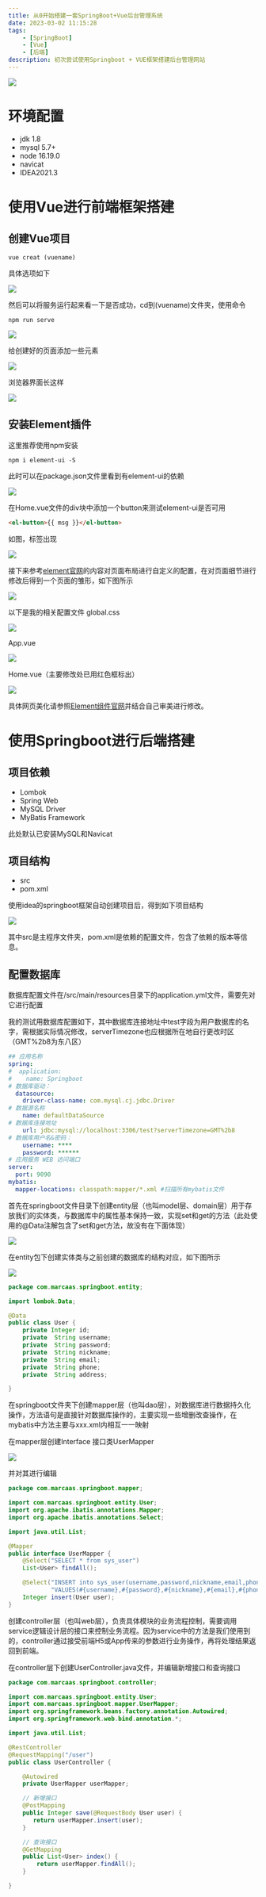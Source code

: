 ```yaml
---
title: 从0开始搭建一套SpringBoot+Vue后台管理系统
date: 2023-03-02 11:15:28
tags:
    - [SpringBoot]
    - [Vue]
    - [后端]
description: 初次尝试使用Springboot + VUE框架搭建后台管理网站
---
```

![](https://raw.githubusercontent.com/marcaas/hexoPicgo/master/wallhaven-j3m8y5.png)

<!-- more -->

# 环境配置
* jdk 1.8
* mysql 5.7+
* node 16.19.0
* navicat 
* IDEA2021.3
# 使用Vue进行前端框架搭建
## 创建Vue项目
```
vue creat (vuename)
```
具体选项如下

![](https://raw.githubusercontent.com/marcaas/hexoPicgo/master/20230303142235.png)

然后可以将服务运行起来看一下是否成功，cd到(vuename)文件夹，使用命令
```
npm run serve
```
![](https://raw.githubusercontent.com/marcaas/hexoPicgo/master/20230303143942.png)

给创建好的页面添加一些元素

![](https://raw.githubusercontent.com/marcaas/hexoPicgo/master/20230306084740.png)

浏览器界面长这样

![](https://raw.githubusercontent.com/marcaas/hexoPicgo/master/20230303144110.png)

## 安装Element插件
这里推荐使用npm安装
```
npm i element-ui -S
```
此时可以在package.json文件里看到有element-ui的依赖

![](https://raw.githubusercontent.com/marcaas/hexoPicgo/master/20230306084215.png)

在Home.vue文件的div块中添加一个button来测试element-ui是否可用
```html
<el-button>{{ msg }}</el-button>
```
如图，标签出现

![](https://raw.githubusercontent.com/marcaas/hexoPicgo/master/20230306085001.png)

接下来参考[element官网](https://element.eleme.cn/#/zh-CN/component/container#container-bu-ju-rong-qi)的内容对页面布局进行自定义的配置，在对页面细节进行修改后得到一个页面的雏形，如下图所示

![](https://raw.githubusercontent.com/marcaas/hexoPicgo/master/20230306095241.png)

以下是我的相关配置文件
global.css

![](https://raw.githubusercontent.com/marcaas/hexoPicgo/master/20230306095834.png)

App.vue

![](https://raw.githubusercontent.com/marcaas/hexoPicgo/master/20230306095926.png)

Home.vue（主要修改处已用红色框标出）

![](https://raw.githubusercontent.com/marcaas/hexoPicgo/master/20230306100214.png)

具体网页美化请参照[Element组件官网](https://element.eleme.cn/#/zh-CN/component/installation)并结合自己审美进行修改。

# 使用Springboot进行后端搭建
## 项目依赖
* Lombok
* Spring Web
* MySQL Driver
* MyBatis Framework

此处默认已安装MySQL和Navicat

## 项目结构

* src
* pom.xml

使用idea的springboot框架自动创建项目后，得到如下项目结构

![](https://raw.githubusercontent.com/marcaas/hexoPicgo/master/20230328103910.png)

其中src是主程序文件夹，pom.xml是依赖的配置文件，包含了依赖的版本等信息。

## 配置数据库

数据库配置文件在/src/main/resources目录下的application.yml文件，需要先对它进行配置

我的测试用数据库配置如下，其中数据库连接地址中test字段为用户数据库的名字，需根据实际情况修改，serverTimezone也应根据所在地自行更改时区（GMT%2b8为东八区）

```yml
## 应用名称
spring:
#  application:
#    name: Springboot
# 数据库驱动：
  datasource:
    driver-class-name: com.mysql.cj.jdbc.Driver
# 数据源名称
    name: defaultDataSource
# 数据库连接地址
    url: jdbc:mysql://localhost:3306/test?serverTimezone=GMT%2b8
# 数据库用户名&密码：
    username: ****
    password: ******
# 应用服务 WEB 访问端口
server:
  port: 9090
mybatis:
  mapper-locations: classpath:mapper/*.xml #扫描所有mybatis文件
```

首先在springboot文件目录下创建entity层（也叫model层、domain层）用于存放我们的实体类，与数据库中的属性基本保持一致，实现set和get的方法（此处使用的@Data注解包含了set和get方法，故没有在下面体现）

![](https://raw.githubusercontent.com/marcaas/hexoPicgo/master/20230309102013.png)

在entity包下创建实体类与之前创建的数据库的结构对应，如下图所示

![](https://raw.githubusercontent.com/marcaas/hexoPicgo/master/20230309102359.png)

```java
package com.marcaas.springboot.entity;

import lombok.Data;

@Data
public class User {
    private Integer id;
    private  String username;
    private  String password;
    private  String nickname;
    private  String email;
    private  String phone;
    private  String address;

}
```

在springboot文件夹下创建mapper层（也叫dao层），对数据库进行数据持久化操作，方法语句是直接针对数据库操作的，主要实现一些增删改查操作，在mybatis中方法主要与xxx.xml内相互一一映射

在mapper层创建Interface 接口类UserMapper

![](https://raw.githubusercontent.com/marcaas/hexoPicgo/master/20230309114057.png)

并对其进行编辑

```java
package com.marcaas.springboot.mapper;

import com.marcaas.springboot.entity.User;
import org.apache.ibatis.annotations.Mapper;
import org.apache.ibatis.annotations.Select;

import java.util.List;

@Mapper
public interface UserMapper {
    @Select("SELECT * from sys_user")
    List<User> findAll();

    @Select("INSERT into sys_user(username,password,nickname,email,phone,address) " +
            "VALUES(#{username},#{password},#{nickname},#{email},#{phone},#{address})")
    Integer insert(User user);
}

```

创建controller层（也叫web层），负责具体模块的业务流程控制，需要调用service逻辑设计层的接口来控制业务流程。因为service中的方法是我们使用到的，controller通过接受前端H5或App传来的参数进行业务操作，再将处理结果返回到前端。

在controller层下创建UserController.java文件，并编辑新增接口和查询接口

```java
package com.marcaas.springboot.controller;

import com.marcaas.springboot.entity.User;
import com.marcaas.springboot.mapper.UserMapper;
import org.springframework.beans.factory.annotation.Autowired;
import org.springframework.web.bind.annotation.*;

import java.util.List;

@RestController
@RequestMapping("/user")
public class UserController {

    @Autowired
    private UserMapper userMapper;

    // 新增接口
    @PostMapping
    public Integer save(@RequestBody User user) {
       return userMapper.insert(user);
    }

    // 查询接口
    @GetMapping
    public List<User> index() {
        return userMapper.findAll();
    }

}

```
